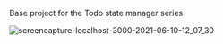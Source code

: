 Base project for the Todo state manager series

![screencapture-localhost-3000-2021-06-10-12_07_30](https://user-images.githubusercontent.com/63298399/121469496-cc2b8f80-c9e6-11eb-8d44-a862688e6bab.png)
